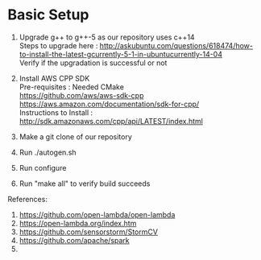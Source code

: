 # Basic Setup

1. Upgrade g++ to g++-5 as our repository uses c++14 <br/>
   Steps to upgrade here : http://askubuntu.com/questions/618474/how-to-install-the-latest-gcurrently-5-1-in-ubuntucurrently-14-04 <br/>
   Verify if the upgradation is successful or not

2. Install AWS CPP SDK <br/>
   Pre-requisites : Needed CMake <br/>
   https://github.com/aws/aws-sdk-cpp <br/>
   https://aws.amazon.com/documentation/sdk-for-cpp/ <br/>
   Instructions to Install : http://sdk.amazonaws.com/cpp/api/LATEST/index.html <br/>

3. Make a git clone of our repository 
4. Run ./autogen.sh
5. Run configure
6. Run "make all" to verify build succeeds


References: <br/>
1. https://github.com/open-lambda/open-lambda <br/>
2. https://open-lambda.org/index.htm <br/>
3. https://github.com/sensorstorm/StormCV <br/>
4. https://github.com/apache/spark <br/>
5. 





